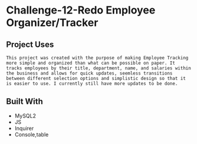 # Challenge-12-Redo Employee Organizer/Tracker

## Project Uses
    This project was created with the purpose of making Employee Tracking more simple and organized than what can be possible on paper. It tracks employees by their title, department, name, and salaries within the business and allows for quick updates, seemless transitions between different selection options and simplistic design so that it is easier to use. I currently still have more updates to be done.

## Built With
 - MySQL2
 - JS
 - Inquirer
 - Console,table